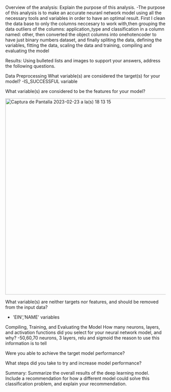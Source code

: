 Overview of the analysis: Explain the purpose of this analysis.
-The purpose of this analysis is to make an accurate neuranl network model using all the necessary tools and variables in order to have an optimal result. First I clean the data base to only the columns neccesary to work with,then grouping the data outliers of the columns: application_type and classification in a column named: other, then converted the object columns into onehotencoder to have just binary numbers dataset, and finally spliting the data, defining the variables, fitting the data, scaling the data and training, compiling and evaluating the model

Results: Using bulleted lists and images to support your answers, address the following questions.

Data Preprocessing
What variable(s) are considered the target(s) for your model?
-IS_SUCCESSFUL variable

What variable(s) are considered to be the features for your model?

<img width="615" alt="Captura de Pantalla 2023-02-23 a la(s) 18 13 15" src="https://user-images.githubusercontent.com/72363865/221060296-44992644-6e36-4a3c-aa04-22b1d2ca2def.png">


What variable(s) are neither targets nor features, and should be removed from the input data?
- 'EIN','NAME' variables


Compiling, Training, and Evaluating the Model
How many neurons, layers, and activation functions did you select for your neural network model, and why?
-50,60,70 neurons, 3 layers, relu and sigmoid
the reason to use this information is to tell 

Were you able to achieve the target model performance?

What steps did you take to try and increase model performance?


Summary: Summarize the overall results of the deep learning model. Include a recommendation for how a different model could solve this classification problem, and explain your recommendation.
